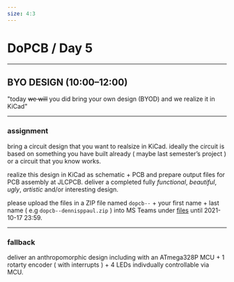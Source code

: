 ```yaml
---
size: 4:3
---
```


# DoPCB / Day 5

---

## BYO DESIGN (10:00–12:00)

"today ~~we will~~ you did bring your own design (BYOD) and we realize it in KiCad"

---

### assignment

bring a circuit design that you want to realsize in KiCad. ideally the circuit is based on something you have built already ( maybe last semester’s project ) or a circuit that you know works.

realize this design in KiCad as schematic + PCB and prepare output files for PCB assembly at JLCPCB. deliver a completed fully *functional*, *beautiful*, *ugly*, *artistic* and/or interesting design.

please upload the files in a ZIP file named `dopcb--` + your first name + last name ( e.g `dopcb--dennisppaul.zip` ) into MS Teams under [files](https://teams.microsoft.com/l/team/19%3a3779e6c121a749108d4f147963ccc5bb%40thread.tacv2/conversations?groupId=60c90c3d-c1b4-440e-af36-2c29c6e28a83&tenantId=09e769ef-38f0-4cf4-a9e2-194cccd24761) until 2021-10-17 23:59.

---

### fallback

deliver an anthropomorphic design including with an ATmega328P MCU + 1 rotarty encoder ( with interrupts ) + 4 LEDs indivdually controllable via MCU. 